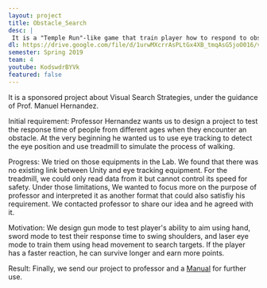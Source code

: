 ```yaml
---
layout: project
title: Obstacle_Search
desc: |
 It is a "Temple Run"-like game that train player how to respond to obstacles using three different modes.
dl: https://drive.google.com/file/d/1urwMXcrrAsPLtGx4XB_tmqAsG5joO016/view?usp=sharing
semester: Spring 2019
team: 4
youtube: KodswdrBYVk
featured: false
---
```

It is a sponsored project about Visual Search Strategies, under the guidance of Prof. Manuel Hernandez.

Initial requirement: Professor Hernandez wants us to design a project to test the response time of people from different ages when they encounter an obstacle. At the very beginning he wanted us to use eye tracking to detect the eye position and use treadmill to simulate the process of walking.

Progress: We tried on those equipments in the Lab. We found that there was no existing link between Unity and eye tracking equipment. For the treadmill, we could only read data from it but cannot control its speed for safety. Under those limitations, We wanted to focus more on the purpose of professor and interpreted it as another format that could also satisfiy his requirement. We contacted professor to share our idea and he agreed with it.

Motivation: We design gun mode to test player's ability to aim using hand, sword mode to test their response time to swing shoulders, and laser eye mode to train them using head movement to search targets. If the player has a faster reaction, he can survive longer and earn more points.

Result: Finally, we send our project to professor and a [Manual](https://drive.google.com/file/d/1MaLDc25GPKP226T3_yjN256RAk-jp3cf/view?usp=sharing) for further use.
